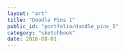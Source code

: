 ```yaml
---
layout: "art"
title: "Doodle Pins 1"
public_id: "portfolio/doodle_pins_1"
category: "sketchbook"
date: 2016-08-01
---
```

